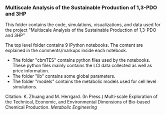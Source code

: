 ### Multiscale Analysis of the Sustainable Production of 1,3-PDO and 3HP

This folder contains the code, simulations, visualizations, and data used for the project "Multiscale Analysis of the Sustainable Production of 1,3-PDO and 3HP"

The top level folder contains 9 iPython notebooks.  The content are explained in the comments/markups inside each notebook.

- The folder "cbmTES" contains python files used by the notebooks.  These python files mainly contains the LCI data collected as well as price information.  
- The folder "lib" contains some global parameters.
- The folder "models" contains the metabolic models used for cell level simulations.

Citation: 
K. Zhuang and M. Herrgard. (In Press.) Multi-scale Exploration of the Technical, Economic, and Environmental Dimensions of Bio-based Chemical Production. *Metabolic Engineering*
